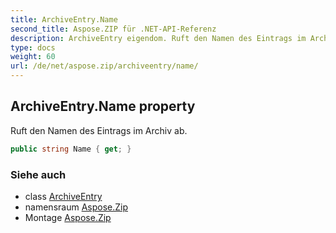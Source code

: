 ```yaml
---
title: ArchiveEntry.Name
second_title: Aspose.ZIP für .NET-API-Referenz
description: ArchiveEntry eigendom. Ruft den Namen des Eintrags im Archiv ab.
type: docs
weight: 60
url: /de/net/aspose.zip/archiveentry/name/
---
```

## ArchiveEntry.Name property

Ruft den Namen des Eintrags im Archiv ab.

```csharp
public string Name { get; }
```

### Siehe auch

* class [ArchiveEntry](../)
* namensraum [Aspose.Zip](../../archiveentry/)
* Montage [Aspose.Zip](../../../)


